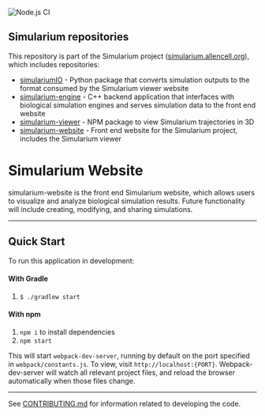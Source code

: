 ![Node.js CI](https://github.com/allen-cell-animated/simularium-website/workflows/Node.js%20CI/badge.svg)

## Simularium repositories
This repository is part of the Simularium project ([simularium.allencell.org](https://simularium.allencell.org)), which includes repositories:
- [simulariumIO](https://github.com/allen-cell-animated/simulariumio) - Python package that converts simulation outputs to the format consumed by the Simularium viewer website
- [simularium-engine](https://github.com/allen-cell-animated/simularium-engine) - C++ backend application that interfaces with biological simulation engines and serves simulation data to the front end website
- [simularium-viewer](https://github.com/allen-cell-animated/simularium-viewer) - NPM package to view Simularium trajectories in 3D
- [simularium-website](https://github.com/allen-cell-animated/simularium-website) - Front end website for the Simularium project, includes the Simularium viewer

# Simularium Website

simularium-website is the front end Simularium website, which allows users to visualize and analyze biological simulation results. Future functionality will include creating, modifying, and sharing simulations.

---

## Quick Start
To run this application in development: 
#### With Gradle
1. `$ ./gradlew start`

#### With npm
1. `npm i` to install dependencies 
2. `npm start`

This will start `webpack-dev-server`, running by default
on the port specified in `webpack/constants.js`. To view, visit `http://localhost:{PORT}`. Webpack-dev-server will watch all relevant project files, and reload the browser automatically when those files change.

---

See [CONTRIBUTING.md](CONTRIBUTING.md) for information related to developing the code.
